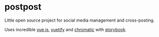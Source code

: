 # postpost

Little open source project for social media management and cross-posting.

Uses incredible [vue.js](https://vuejs.org/), [vuetify](https://vuetifyjs.com/) and [chromatic](https://www.chromaticqa.com/) with [storybook](https://www.chromaticqa.com/).
